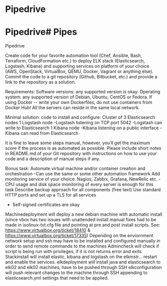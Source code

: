 # Pipedrive

# Pipedrive# Pipes
Pipedrive

Create code for your favorite automation tool (Chef, Ansible, Bash, Terraform, CloudFormation etc.) 
to deploy ELK stack (Elasticsearch, Logstash, Kibana) and supporting services on platform of your choice 
(AWS, OpenStack, VirtualBox, QEMU, Docker, Vagrant or anything else).
Commit the code to a git repository (Github, Bitbucket, etc.) and provide a link to the repository as a solution.

Requirements:
Software versions: any supported version is okay.
Operating system: any supported version of Debian, Ubuntu, CentOS or Fedora.
If using Docker -- write your own Dockerfiles, do not use containers from Docker Hub!
All the servers can reside in the same local network.

Minimal solution: code to install and configure:
Cluster of 3 Elasticsearch nodes
1 Logstash node
-Logstash listening on TCP port 5042
-Logstash can write to Elasticsearch
1 Kibana node
-Kibana listening on a public interface
-Kibana can read from Elasticsearch

It is fine to leave some steps manual, however, you’ll get the maximum score if the process is as automated as possible.
Please include short notes in README.md of your Git repository with instructions on how to use your code and a description of manual steps if any.

Bonus task:
Automate virtual machine and/or container creation and orchestration
-Can use the same or some other automation framework
Add monitoring service of your choice: Nagios, Zabbix, Grafana, NewRelic etc.
-CPU usage and disk space monitoring of every server is enough for this task
Describe backup approach for all components (free text)
Use standard HTTP ports and set up a TLS for all services
- Self-signed certificates are okay



Machinedeployment will deploy a new debian machine with automatic install (since vbox has two issues with unattended install manual fixes had to be made in isolinux-txt.cfg file and pointing at pre and post install scripts. See: https://www.virtualbox.org/ticket/18410 & https://www.virtualbox.org/ticket/17335)
Depending on the enviornment network setup and ssh may have to be installed and configured manually in order to send remote commands to the machines
Admincheck will check if script is being run with privileges, if it is not returns error and exits
Stackinstall will install elastic, kibana and logstash on the elkmstr... restart and enable the services.
elkdeployment will install java and elasticsearch to elk02 and elk02 machines, have to be pushed through SSH
elkconfiguration will push relevant changes to the machine through SSH appending to elasticsearch.yml settings that need to be applied.

